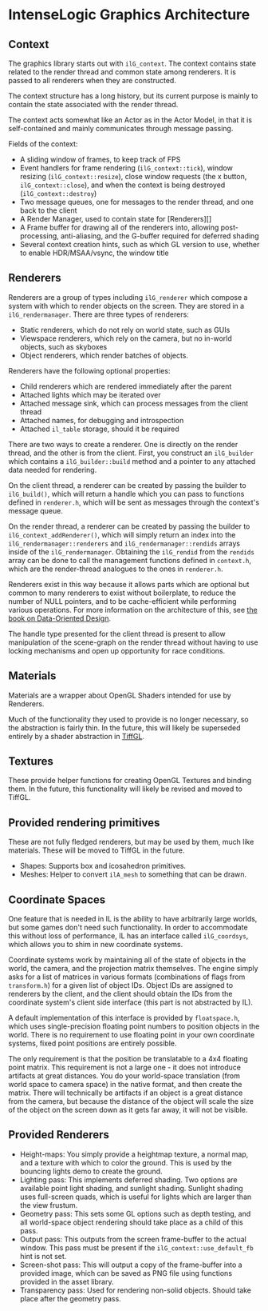 # IntenseLogic Graphics Architecture

## Context

The graphics library starts out with `ilG_context`. The context contains state
related to the render thread and common state among renderers. It is passed to
all renderers when they are constructed.

The context structure has a long history, but its current purpose is mainly to
contain the state associated with the render thread.

The context acts somewhat like an Actor as in the Actor Model, in that it is
self-contained and mainly communicates through message passing.

Fields of the context:

- A sliding window of frames, to keep track of FPS
- Event handlers for frame rendering (`ilG_context::tick`), window resizing
  (`ilG_context::resize`), close window requests (the x button,
  `ilG_context::close`), and when the context is being destroyed
  (`ilG_context::destroy`)
- Two message queues, one for messages to the render thread, and one back to the
  client
- A Render Manager, used to contain state for [Renderers][]
- A Frame buffer for drawing all of the renderers into, allowing post-processing,
  anti-aliasing, and the G-buffer required for deferred shading
- Several context creation hints, such as which GL version to use, whether to
  enable HDR/MSAA/vsync, the window title

## Renderers

Renderers are a group of types including `ilG_renderer` which compose a system
with which to render objects on the screen. They are stored in a
`ilG_rendermanager`. There are three types of renderers:

- Static renderers, which do not rely on world state, such as GUIs
- Viewspace renderers, which rely on the camera, but no in-world objects, such
  as skyboxes
- Object renderers, which render batches of objects.

Renderers have the following optional properties:

- Child renderers which are rendered immediately after the parent
- Attached lights which may be iterated over
- Attached message sink, which can process messages from the client thread
- Attached names, for debugging and introspection
- Attached `il_table` storage, should it be required

There are two ways to create a renderer. One is directly on the render thread,
and the other is from the client. First, you construct an `ilG_builder` which
contains a `ilG_builder::build` method and a pointer to any attached data needed
for rendering.

On the client thread, a renderer can be created by passing the builder to
`ilG_build()`, which will return a handle which you can pass to functions
defined in `renderer.h`, which will be sent as messages through the context's
message queue.

On the render thread, a renderer can be created by passing the builder to
`ilG_context_addRenderer()`, which will simply return an index into the
`ilG_rendermanager::renderers` and `ilG_rendermanager::rendids` arrays inside
of the `ilG_rendermanager`. Obtaining the `ilG_rendid` from the `rendids` array
can be done to call the management functions defined in `context.h`, which are
the render-thread analogues to the ones in `renderer.h`.

Renderers exist in this way because it allows parts which are optional but
common to many renderers to exist without boilerplate, to reduce the number of
NULL pointers, and to be cache-efficient while performing various operations.
For more information on the architecture of this, see
[the book on Data-Oriented Design](http://www.dataorienteddesign.com/dodmain/).

The handle type presented for the client thread is present to allow manipulation
of the scene-graph on the render thread without having to use locking mechanisms
and open up opportunity for race conditions.

## Materials

Materials are a wrapper about OpenGL Shaders intended for use by Renderers.

Much of the functionality they used to provide is no longer necessary, so the
abstraction is fairly thin. In the future, this will likely be superseded
entirely by a shader abstraction in
[TiffGL](https://github.com/tiffany352/tiffgl/).

## Textures

These provide helper functions for creating OpenGL Textures and binding them.
In the future, this functionality will likely be revised and moved to TiffGL.

## Provided rendering primitives

These are not fully fledged renderers, but may be used by them, much like
materials. These will be moved to TiffGL in the future.

- Shapes: Supports box and icosahedron primitives.
- Meshes: Helper to convert `ilA_mesh` to something that can be drawn.

## Coordinate Spaces

One feature that is needed in IL is the ability to have arbitrarily large
worlds, but some games don't need such functionality. In order to accommodate
this without loss of performance, IL has an interface called `ilG_coordsys`,
which allows you to shim in new coordinate systems.

Coordinate systems work by maintaining all of the state of objects in the world,
the camera, and the projection matrix themselves. The engine simply asks for a
list of matrices in various formats (combinations of flags from `transform.h`)
for a given list of object IDs. Object IDs are assigned to renderers by the
client, and the client should obtain the IDs from the coordinate system's client
side interface (this part is not abstracted by IL).

A default implementation of this interface is provided by `floatspace.h`, which
uses single-precision floating point numbers to position objects in the world.
There is no requirement to use floating point in your own coordinate systems,
fixed point positions are entirely possible.

The only requirement is that the position be translatable to a 4x4 floating
point matrix. This requirement is not a large one - it does not introduce
artifacts at great distances. You do your world-space translation (from world
space to camera space) in the native format, and then create the matrix. There
will technically be artifacts if an object is a great distance from the camera,
but because the distance of the object will scale the size of the object on the
screen down as it gets far away, it will not be visible.

## Provided Renderers

- Height-maps: You simply provide a heightmap texture, a normal map, and a
  texture with which to color the ground. This is used by the bouncing lights
  demo to create the ground.
- Lighting pass: This implements deferred shading. Two options are available
  point light shading, and sunlight shading. Sunlight shading uses full-screen
  quads, which is useful for lights which are larger than the view frustum.
- Geometry pass: This sets some GL options such as depth testing, and all
  world-space object rendering should take place as a child of this pass.
- Output pass: This outputs from the screen frame-buffer to the actual window.
  This pass must be present if the `ilG_context::use_default_fb` hint is not set.
- Screen-shot pass: This will output a copy of the frame-buffer into a provided
  image, which can be saved as PNG file using functions provided in the asset
  library.
- Transparency pass: Used for rendering non-solid objects. Should take place
  after the geometry pass.
